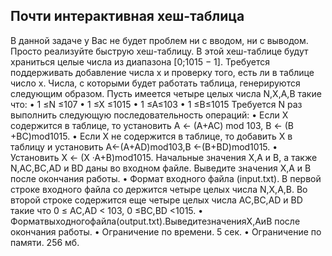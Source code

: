 ## Почти интерактивная хеш-таблица
 В данной задаче у Вас не будет проблем ни с вводом, ни с выводом. Просто
 реализуйте быструю хеш-таблицу.
 В этой хеш-таблице будут храниться целые числа из диапазона [0;1015 − 1].
 Требуется поддерживать добавление числа x и проверку того, есть ли в таблице
 число x. Числа, с которыми будет работать таблица, генерируются следующим
 образом. Пусть имеется четыре целых числа N,X,A,B такие что:
 • 1 ≤N ≤107
 • 1 ≤X ≤1015
 • 1 ≤A≤103
 • 1 ≤B≤1015
 Требуется N раз выполнить следующую последовательность операций:
 • Если X содержится в таблице, то установить A ← (A+AC) mod 103, B ←
 (B +BC)mod1015.
 • Если X не содержится в таблице, то добавить X в таблицу и установить
 A←(A+AD)mod103,B ←(B+BD)mod1015.
 • Установить X ← (X ·A+B)mod1015.
 Начальные значения X,A и B, а также N,AC,BC,AD и BD даны во входном
 файле. Выведите значения X,A и B после окончания работы.
 • Формат входного файла (input.txt). В первой строке входного файла со
держится четыре целых числа N,X,A,B. Во второй строке содержится
 еще четыре целых числа AC,BC,AD и BD такие что 0 ≤ AC,AD < 103,
 0 ≤BC,BD <1015.
 • Форматвыходногофайла(output.txt).ВыведитезначенияX,AиB после
 окончания работы.
• Ограничение по времени. 5 сек.
 • Ограничение по памяти. 256 мб.